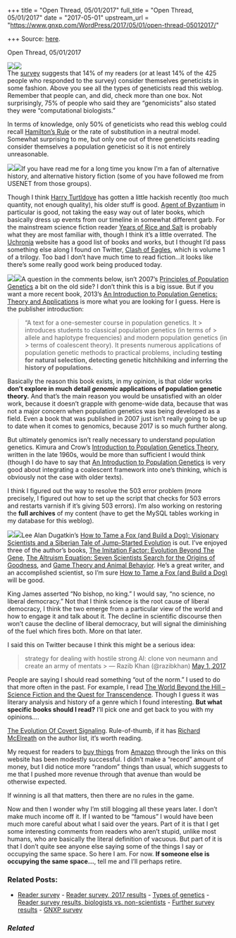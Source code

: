 +++
title = "Open Thread, 05/01/2017"
full_title = "Open Thread, 05/01/2017"
date = "2017-05-01"
upstream_url = "https://www.gnxp.com/WordPress/2017/05/01/open-thread-05012017/"

+++
Source: [here](https://www.gnxp.com/WordPress/2017/05/01/open-thread-05012017/).

Open Thread, 05/01/2017

[![](https://i0.wp.com/gnxp.com/WordPress/wp-content/uploads/2017/05/survey.jpg?resize=640%2C486)![](https://i0.wp.com/gnxp.com/WordPress/wp-content/uploads/2017/05/survey.jpg?resize=640%2C486)](https://www.surveymonkey.com/r/MW3YFZH)  
The [survey](https://www.surveymonkey.com/r/MW3YFZH) suggests that 14% of my readers (or at least 14% of the 425 people who responded to the survey) consider themselves geneticists in some fashion. Above you see all the types of geneticists read this weblog. Remember that people can, and did, check more than one box. Not surprisingly, 75% of people who said they are “genomicists” also stated they were “computational biologists.”

In terms of knowledge, only 50% of geneticists who read this weblog could recall [Hamilton’s Rule](https://en.wikipedia.org/wiki/Kin_selection#Hamilton.27s_rule) or the rate of substitution in a neutral model. Somewhat surprising to me, but only one out of three geneticists reading consider themselves a population geneticist so it is not entirely unreasonable.

[![](https://i0.wp.com/gnxp.com/WordPress/wp-content/uploads/2017/05/51SZE3njQOL._SX277_BO1204203200_.jpg?resize=279%2C498)![](https://i0.wp.com/gnxp.com/WordPress/wp-content/uploads/2017/05/51SZE3njQOL._SX277_BO1204203200_.jpg?resize=279%2C498)](https://www.amazon.com/exec/obidos/ASIN/B00N6PENH2/geneexpressio-20)If you have read me for a long time you know I’m a fan of alternative history, and alternative history fiction (some of you have followed me from USENET from those groups).

Though I think [Harry Turtldove](https://www.amazon.com/Harry-Turtledove/e/B000APWWZQ/geneexpressio-20) has gotten a little hackish recently (too much quantity, not enough quality), his older stuff is good. [Agent of Byzantium](https://www.amazon.com/exec/obidos/ASIN/B00WFNRHEC/geneexpressio-20) in particular is good, not taking the easy way out of later books, which basically dress up events from our timeline in somewhat different garb. For the mainstream science fiction reader [Years of Rice and Salt](https://www.amazon.com/exec/obidos/ASIN/B000FBFNPG/geneexpressio-20) is probably what they are most familiar with, though I think it’s a little overrated. The [Uchronia](http://www.uchronia.net/) website has a good list of books and works, but I thought I’d pass something else along I found on Twitter, [Clash of Eagles](https://www.amazon.com/exec/obidos/ASIN/B00N6PENH2/geneexpressio-20), which is volume 1 of a trilogy. Too bad I don’t have much time to read fiction…it looks like there’s some really good work being produced today.

[![](https://i0.wp.com/gnxp.com/WordPress/wp-content/uploads/2017/05/41n83lAFOHL._SX376_BO1204203200_.jpg?resize=300%2C396)![](https://i0.wp.com/gnxp.com/WordPress/wp-content/uploads/2017/05/41n83lAFOHL._SX376_BO1204203200_.jpg?resize=300%2C396)](https://www.amazon.com/exec/obidos/ASIN/1605351539/geneexpressio-20)A question in the comments below, isn’t 2007’s [Principles of Population Genetics](https://www.amazon.com/exec/obidos/ASIN/0878933085/geneexpressio-20) a bit on the old side? I don’t think this is a big issue. But if you want a more recent book, 2013’s [An Introduction to Population Genetics: Theory and Applications](https://www.amazon.com/exec/obidos/ASIN/1605351539/geneexpressio-20) is more what you are looking for I guess. Here is the publisher introduction:

> “A text for a one-semester course in population genetics. It > introduces students to classical population genetics (in terms of > allele and haplotype frequencies) and modern population genetics (in > terms of coalescent theory). It presents numerous applications of population genetic methods to practical problems, including **testing for natural selection, detecting genetic hitchhiking and inferring the history of populations.**

Basically the reason this book exists, in my opinion, is that older works **don’t explore in much detail *genomic* applications of population genetic theory.** And that’s the main reason you would be unsatisfied with an older work, because it doesn’t grapple with genome-wide data, because that was not a major concern when population genetics was being developed as a field. Even a book that was published in 2007 just isn’t really going to be up to date when it comes to genomics, because 2017 is so much further along.

But ultimately genomics isn’t really necessary to understand population genetics. Kimura and Crow’s [Introduction to Population Genetics Theory](https://www.amazon.com/exec/obidos/ASIN/1932846123/geneexpressio-20), written in the late 1960s, would be more than sufficient I would think (though I do have to say that [An Introduction to Population Genetics](https://www.amazon.com/exec/obidos/ASIN/1605351539/geneexpressio-20) is very good about integrating a coalescent framework into one’s thinking, which is obviously not the case with older texts).

I think I figured out the way to resolve the 503 error problem (more precisely, I figured out how to set up the script that checks for 503 errors and restarts varnish if it’s giving 503 errors). I’m also working on restoring the **full archives** of my content (have to get the MySQL tables working in my database for this weblog).

[![](https://i0.wp.com/gnxp.com/WordPress/wp-content/uploads/2017/05/fo9x.jpg?resize=200%2C302)![](https://i0.wp.com/gnxp.com/WordPress/wp-content/uploads/2017/05/fo9x.jpg?resize=200%2C302)](https://www.amazon.com/exec/obidos/ASIN/B06WWD9P7K/geneexpressio-20)Lee Alan Dugatkin’s [How to Tame a Fox (and Build a Dog): Visionary Scientists and a Siberian Tale of Jump-Started Evolution](https://www.amazon.com/exec/obidos/ASIN/B06WWD9P7K/geneexpressio-20) is out. I’ve enjoyed three of the author’s books, [The Imitation Factor: Evolution Beyond The Gene](https://www.amazon.com/exec/obidos/ASIN/0684864533/geneexpressio-20), [The Altruism Equation: Seven Scientists Search for the Origins of Goodness](https://www.amazon.com/exec/obidos/ASIN/B00CSGK6XA/geneexpressio-20), and [Game Theory and Animal Behavior](https://www.amazon.com/exec/obidos/ASIN/B000WM0EAW/geneexpressio-20). He’s a great writer, and an accomplished scientist, so I’m sure [How to Tame a Fox (and Build a Dog)](https://www.amazon.com/exec/obidos/ASIN/B06WWD9P7K/geneexpressio-20) will be good.

King James asserted “No bishop, no king.” I would say, “no science, no liberal democracy.” Not that I think science is the root cause of liberal democracy, I think the two emerge from a particular view of the world and how to engage it and talk about it. The decline in scientific discourse then won’t cause the decline of liberal democracy, but will signal the diminishing of the fuel which fires both. More on that later.

I said this on Twitter because I think this might be a serious idea:

> strategy for dealing with hostile strong AI: clone von neumann and create an army of mentats >
> — Razib Khan (@razibkhan) [May 1, 2017](https://twitter.com/razibkhan/status/859187410898440192)

People are saying I should read something “out of the norm.” I used to do that more often in the past. For example, I read [The World Beyond the Hill – Science Fiction and the Quest for Transcendence](https://www.amazon.com/exec/obidos/ASIN/1604504439/geneexpressio-20). Though I guess it was literary analysis and history of a genre which I found interesting. **But what specific books should I read?** I’ll pick one and get back to you with my opinions….

[The Evolution Of Covert Signaling](http://biorxiv.org/content/early/2017/04/30/132407). Rule-of-thumb, if it has [Richard McElreath](https://scholar.google.com/citations?user=nOl6EUIAAAAJ&hl=en&oi=ao) on the author list, it’s worth reading.

My request for readers to [buy things](https://www.amazon.com/?&tag=geneexpressio-20&camp=228761&creative=535969&linkCode=ur1&adid=0HWYM2QBFCBPCBDH75PP&) from [Amazon](https://www.amazon.com/?&tag=geneexpressio-20&camp=228761&creative=535969&linkCode=ur1&adid=0HWYM2QBFCBPCBDH75PP&) through the links on this website has been modestly successful. I didn’t make a “record” amount of money, but I did notice more “random” things than usual, which suggests to me that I pushed more revenue through that avenue than would be otherwise expected.

If winning is all that matters, then there are no rules in the game.

Now and then I wonder why I’m still blogging all these years later. I don’t make much income off it. If I wanted to be “famous” I would have been much more careful about what I said over the years. Part of it is that I get some interesting comments from readers who aren’t stupid, unlike most humans, who are basically the literal definition of vacuous. But part of it is that I don’t quite see anyone else saying some of the things I say or occupying the same space. So here I am. For now. **If someone else is occupying the same space…**, tell me and I’ll perhaps retire.

### Related Posts:

- [Reader
  survey](https://www.gnxp.com/WordPress/2007/11/10/reader-survey/) - [Reader survey, 2017
  results](https://www.gnxp.com/WordPress/2017/09/17/reader-survey-2017-results/) - [Types of
  genetics](https://www.gnxp.com/WordPress/2012/04/25/types-of-genetics/) - [Reader survey results, biologists vs.
  non-scientists](https://www.gnxp.com/WordPress/2012/09/23/reader-survey-results-biologists-vs-non-scientists/) - [Further survey
  results](https://www.gnxp.com/WordPress/2012/09/21/further-survey-results/) - [GNXP survey](https://www.gnxp.com/WordPress/2007/09/11/gnxp-survey/)

### *Related*

[](https://www.addtoany.com/add_to/facebook?linkurl=https%3A%2F%2Fwww.gnxp.com%2FWordPress%2F2017%2F05%2F01%2Fopen-thread-05012017%2F&linkname=Open%20Thread%2C%2005%2F01%2F2017 "Facebook")[](https://www.addtoany.com/add_to/twitter?linkurl=https%3A%2F%2Fwww.gnxp.com%2FWordPress%2F2017%2F05%2F01%2Fopen-thread-05012017%2F&linkname=Open%20Thread%2C%2005%2F01%2F2017 "Twitter")[](https://www.addtoany.com/add_to/email?linkurl=https%3A%2F%2Fwww.gnxp.com%2FWordPress%2F2017%2F05%2F01%2Fopen-thread-05012017%2F&linkname=Open%20Thread%2C%2005%2F01%2F2017 "Email")[](https://www.addtoany.com/share)
